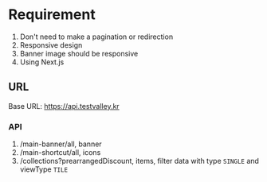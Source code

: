 # Requirement

1. Don't need to make a pagination or redirection
2. Responsive design
3. Banner image should be responsive
4. Using Next.js

## URL

Base URL: https://api.testvalley.kr

### API

1. /main-banner/all, banner
2. /main-shortcut/all, icons
3. /collections?prearrangedDiscount, items, filter data with type `SINGLE` and viewType `TILE`
